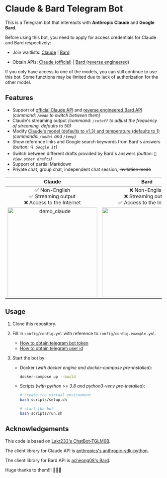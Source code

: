 # Claude & Bard Telegram Bot

This is a Telegram bot that intereacts with **Anthropic Claude** and **Google Bard**.

Before using this bot, you need to apply for access credentials for Claude and Bard respectively:

- Join waitlists: [Claude](https://www.anthropic.com/earlyaccess/) | [Bard](https://bard.google.com/signup)

- Obtain APIs: [Claude (official)](https://console.anthropic.com/account/keys) | [Bard (reverse engineered)](https://github.com/acheong08/Bard)

If you only have access to one of the models, you can still continue to use this bot. Some functions may be limited due to lack of authorization for the other model.

## Features

- Support of [official Claude API](https://console.anthropic.com/account/keys) and [reverse engineered Bard API](https://github.com/acheong08/Bard) *(command: `/mode` to switch between them)*
- Claude's streaming output *(command: `/cutoff` to adjust the frequency of streaming, defaults to 50)*
- Modify [Claude's model (defaults to v1.3) and temperature (defaults to 1)](https://console.anthropic.com/docs/api/reference) *(commands: `/model` and `/temp`)*
- Show reference links and Google search keywords from Bard's answers *(button: `🔍 Google it`)*
- Switch between different drafts provided by Bard's answers *(button: `📝 View other drafts`)*
- Support of partial Markdown
- Private chat, group chat, independent chat session, ~~invitation mode~~

|                                                                     Claude                                                                      |                                                             Bard                                                              |
| :---------------------------------------------------------------------------------------------------------------------------------------------: | :---------------------------------------------------------------------------------------------------------------------------: |
|                                       ✅ Non-English <br> ✅ Streaming output <br> ❌ Access to the Internet                                       |                              ❌ Non-English <br> ❌ Streaming output <br> ✅ Access to the Internet                              |
| <img src="https://user-images.githubusercontent.com/41275670/234178910-422cc3cd-b1bf-4c06-bc51-7c75c0b71b35.gif" alt="demo_claude" width="288"> | <img src="https://user-images.githubusercontent.com/41275670/234179231-ed955dec-a75c-432f-9ec1-44c419998ffd.gif" width="288"> |

## Usage

1. Clone this repository.

2. Fill in `config/config.yml` with reference to `config/config.example.yml`.

    - [How to obtain telegram bot token](https://core.telegram.org/bots/tutorial#obtain-your-bot-token)
    - [How to obtain telegram user id](https://bigone.zendesk.com/hc/en-us/articles/360008014894-How-to-get-the-Telegram-user-ID-)

3. Start the bot by:

    - Docker (*with docker engine and docker-compose pre-installed*):

        ```bash
        docker-compose up --build
        ```

    - Scripts (*with python >= 3.8 and python3-venv pre-installed*):

        ```bash
        # create the virtual environment
        bash scripts/setup.sh

        # start the bot
        bash scripts/run.sh
        ```

## Acknowledgements

This code is based on [Lakr233's ChatBot-TGLM6B](https://github.com/Lakr233/ChatBot-TGLM6B).

The client library for Claude API is [anthropics's anthropic-sdk-python](https://github.com/anthropics/anthropic-sdk-python).

The client library for Bard API is [acheong08's Bard](https://github.com/acheong08/Bard).

Huge thanks to them!!! 🥰🥰🥰
